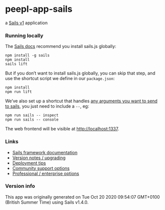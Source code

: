 # peepl-app-sails

a [Sails v1](https://sailsjs.com) application


### Running locally

The [Sails docs](https://sailsjs.com/get-started) recommend you install sails.js globally:

    npm install -g sails
    npm install
    sails lift

But if you don’t want to install sails.js globally, you can skip that step, and use the shortcut script we define in our `package.json`:

    npm install
    npm run lift

We’ve also set up a shortcut that handles [any arguments you want to send to sails](https://sailsjs.com/documentation/reference/command-line-interface), you just need to include a `--`, eg:

    npm run sails -- inspect
    npm run sails -- console

The web frontend will be visible at <http://localhost:1337>.


### Links

+ [Sails framework documentation](https://sailsjs.com/get-started)
+ [Version notes / upgrading](https://sailsjs.com/documentation/upgrading)
+ [Deployment tips](https://sailsjs.com/documentation/concepts/deployment)
+ [Community support options](https://sailsjs.com/support)
+ [Professional / enterprise options](https://sailsjs.com/enterprise)


### Version info

This app was originally generated on Tue Oct 20 2020 09:54:07 GMT+0100 (British Summer Time) using Sails v1.4.0.

<!-- Internally, Sails used [`sails-generate@2.0.0`](https://github.com/balderdashy/sails-generate/tree/v2.0.0/lib/core-generators/new). -->



<!--
Note:  Generators are usually run using the globally-installed `sails` CLI (command-line interface).  This CLI version is _environment-specific_ rather than app-specific, thus over time, as a project's dependencies are upgraded or the project is worked on by different developers on different computers using different versions of Node.js, the Sails dependency in its package.json file may differ from the globally-installed Sails CLI release it was originally generated with.  (Be sure to always check out the relevant [upgrading guides](https://sailsjs.com/upgrading) before upgrading the version of Sails used by your app.  If you're stuck, [get help here](https://sailsjs.com/support).)
-->

